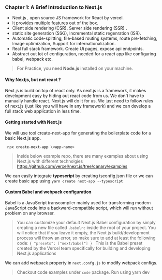 ### Chapter 1: A Brief Introduction to Next.js

- Next.js , open source JS framework  for React by vercel.
- It provides multiple features out of the box.
- Client side rendering (CSR), Server side rendering (SSR) .
- static site generation (SSG), Incremental static regenration (ISR).
- Automatic code-splitting, file-based routing systems, route pre-fetching, Image optimization, Support for internationalization.
- Real full stack framework. Create Ui pages, expose api endpoints.
- Abstract out lot of configuration, needed for a react app like configuring babel, webpack etc.


> For Practice, you need **Node.js** installed on your machine. 

#### Why Nextjs, but not react ?
<p>Next.js is build on top of react only. As next.js is a framework, it makes development easy by hiding out react code from us. We don't have to manually handle react. Next.js will do it for us. We just need to follow rules of next.js (just like you will have in any framework) and we can develop a full stack web application in less time.</p>

#### Getting started with Next.js
<p> We will use tool create-next-app for generating the boilerplate code for a basic Next.js app. </p>


`` 
npx create-next-app \<app-name>
``


>Inside below example repo, there are many examples about using Next.js with different technolgies  
https://github.com/vercel/next.js/tree/canary/examples


We can easily integrate **typescript** by creating tsconfig.json file
or
we can create basic app using ``yarn create next-app --typescript``

#### Custom Babel and webpack configuration

Babel is a JavaScript transcompiler mainly used for transforming modern JavaScript code into a backward-compatible script, which will run without problem on any browser.

>You can customize your default Next.js Babel configuration by simply creating a new file called ``.babelrc`` inside the root of your project. You will notice that if you leave it empty, the Next.js build/development process will throw an error, so make sure to add at least the following code:
``{
  "presets": ["next/babel"]
}
``
This is the Babel preset created by the Vercel team specifically for building and developing Next.js applications

We can add webpack property in ``next.confg.js`` to modify webpack configs.

> Checkout code examples under ``code`` package.
Run using yarn dev